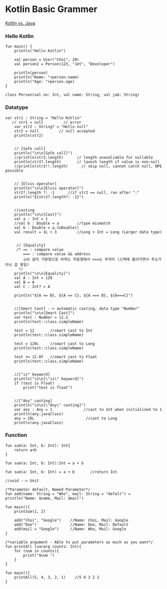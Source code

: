 # Kotlin Basic Grammer

[Kotlin vs. Java](./Kotlin-vs-Java.md)

### Hello Kotlin

    fun main() {
        println("Hello Kotlin")
    
        val person = User("Choi", 20)
        val person2 = Person(123, "Jet", "Developer")
    
        println(person)
        println("Name: "+person.name)
        println("Age: "+person.age)
    }
    
    class Person(val no: Int, val name: String, val jab: String)

### Datatype

    var str1 : String = "Hello Kotlin"
       // str1 = null         // error
        var str2 : String? = "Hello null"
        str2 = null         // null accepted
        println(str2)
    
    
        // [Safe call]
        println("\n\n[Safe call]")
        //println(str2.length)      // length unavaliable for nullable
        println(str2?.length)       // launch length if value is non-null
        //println(str2!!.length)      // skip null, cannot catch null, NPE possible
    
    
        // [Elvis operator]
        println("\n\n[Elvis operator]")
        str2?.length ?: -1      //if str2 == null, run after ":"
        println("${str2?.length?: -1}")
    
    
        //casting
        println("\n\n[Cast]")
        val a : Int = 1
        //val b : Double = a        //type mismatch
        val b : Double = a.toDouble()
        val result = 1L + 3         //Long + Int = Long (Larger data type)
    
    
         // [Equality]
         /* == : compare value
            === : compare value && address
            int 같이 기본형으로 바뀌는 자료형에서 ===는 무의미 (스택에 들어가면서 주소가 아닌 값 동일)
          */
        println("\n\n[Equality]")
        val A : Int = 128
        val B = A
        val C : Int? = A
    
        println("${A == B}, ${A == C}, ${A === B}, ${A===C}")
    
    
        //[Smart Cast] --> automatic casting, data type "Number"
        println("\n\n[Smart Cast]")
        var test : Number = 12.2
        println(test::class.simpleName)
    
        test = 12       //smart cast to Int
        println(test::class.simpleName)
    
        test = 120L     //smart cast to Long
        println(test::class.simpleName)
    
        test += 12.0f   //smart cast to Float
        println(test::class.simpleName)
    
    
        //["is" keyword]
        println("\n\n[\"is\" keyword]")
        if (test is Float)
            print("test is float")
    
    
        //["Any" casting]
        println("\n\n[\"Any\" casting]")
        var any : Any = 1              //cast to Int when initialized to 1
        println(any.javaClass)
        any = 20L                       //cast to Long
        println(any.javaClass)

### Function

    fun sum(a: Int, b: Int): Int{
        return a+b
    }
    
    fun sum(a: Int, b: Int):Int = a + b
    
    fun sum(a: Int, b: Int) = a + b       //return Int
    
    //void --> Unit

    /*Parameter default, Named Parameter*/
    fun add(name: String = "Who", mail: String = "defalt") = println("Name: $name, Mail: $mail")
    
    fun main(){
        printSum(1, 2)
    
        add("Choi", "Google")    //Name: Choi, Mail: Google
        add("Doe")               //Name: Doe, Mail: Default
        add(mail = "Google")     //Name: Who, Mail: Google
    }

    /*variable argument - Able to put parameters as much as you want*/
    fun printAll (vararg counts: Int){
        for (num in counts){
            print("$num ")
        }
    }
    
    fun main(){
        printAll(5, 4, 3, 2, 1)    //5 4 3 2 1
    }